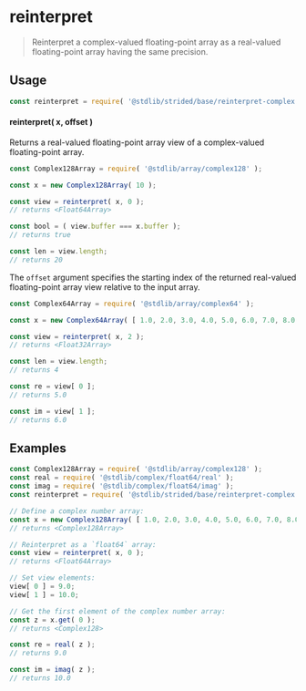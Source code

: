 <!--

@license Apache-2.0

Copyright (c) 2024 The Stdlib Authors.

Licensed under the Apache License, Version 2.0 (the "License");
you may not use this file except in compliance with the License.
You may obtain a copy of the License at

   http://www.apache.org/licenses/LICENSE-2.0

Unless required by applicable law or agreed to in writing, software
distributed under the License is distributed on an "AS IS" BASIS,
WITHOUT WARRANTIES OR CONDITIONS OF ANY KIND, either express or implied.
See the License for the specific language governing permissions and
limitations under the License.

-->

# reinterpret

> Reinterpret a complex-valued floating-point array as a real-valued floating-point array having the same precision.

<!-- Section to include introductory text. Make sure to keep an empty line after the intro `section` element and another before the `/section` close. -->

<section class="intro">

</section>

<!-- /.intro -->

<!-- Package usage documentation. -->

<section class="usage">

## Usage

```javascript
const reinterpret = require( '@stdlib/strided/base/reinterpret-complex' );
```

#### reinterpret( x, offset )

Returns a real-valued floating-point array view of a complex-valued floating-point array.

```javascript
const Complex128Array = require( '@stdlib/array/complex128' );

const x = new Complex128Array( 10 );

const view = reinterpret( x, 0 );
// returns <Float64Array>

const bool = ( view.buffer === x.buffer );
// returns true

const len = view.length;
// returns 20
```

The `offset` argument specifies the starting index of the returned real-valued floating-point array view relative to the input array.

```javascript
const Complex64Array = require( '@stdlib/array/complex64' );

const x = new Complex64Array( [ 1.0, 2.0, 3.0, 4.0, 5.0, 6.0, 7.0, 8.0 ] );

const view = reinterpret( x, 2 );
// returns <Float32Array>

const len = view.length;
// returns 4

const re = view[ 0 ];
// returns 5.0

const im = view[ 1 ];
// returns 6.0
```

</section>

<!-- /.usage -->

<!-- Package usage notes. Make sure to keep an empty line after the `section` element and another before the `/section` close. -->

<section class="notes">

</section>

<!-- /.notes -->

<!-- Package usage examples. -->

<section class="examples">

## Examples

<!-- eslint no-undef: "error" -->

```javascript
const Complex128Array = require( '@stdlib/array/complex128' );
const real = require( '@stdlib/complex/float64/real' );
const imag = require( '@stdlib/complex/float64/imag' );
const reinterpret = require( '@stdlib/strided/base/reinterpret-complex' );

// Define a complex number array:
const x = new Complex128Array( [ 1.0, 2.0, 3.0, 4.0, 5.0, 6.0, 7.0, 8.0 ] );
// returns <Complex128Array>

// Reinterpret as a `float64` array:
const view = reinterpret( x, 0 );
// returns <Float64Array>

// Set view elements:
view[ 0 ] = 9.0;
view[ 1 ] = 10.0;

// Get the first element of the complex number array:
const z = x.get( 0 );
// returns <Complex128>

const re = real( z );
// returns 9.0

const im = imag( z );
// returns 10.0
```

</section>

<!-- /.examples -->

<!-- Section to include cited references. If references are included, add a horizontal rule *before* the section. Make sure to keep an empty line after the `section` element and another before the `/section` close. -->

<section class="references">

</section>

<!-- /.references -->

<!-- Section for related `stdlib` packages. Do not manually edit this section, as it is automatically populated. -->

<section class="related">

</section>

<!-- /.related -->

<!-- Section for all links. Make sure to keep an empty line after the `section` element and another before the `/section` close. -->

<section class="links">

</section>

<!-- /.links -->
